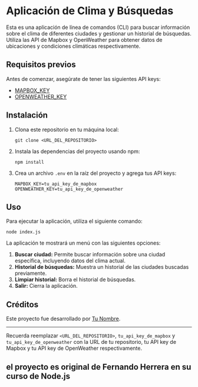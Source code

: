 
# Aplicación de Clima y Búsquedas

Esta es una aplicación de línea de comandos (CLI) para buscar información sobre el clima de diferentes ciudades y gestionar un historial de búsquedas. Utiliza las API de Mapbox y OpenWeather para obtener datos de ubicaciones y condiciones climáticas respectivamente.

## Requisitos previos

Antes de comenzar, asegúrate de tener las siguientes API keys:

- [MAPBOX_KEY](https://www.mapbox.com/)
- [OPENWEATHER_KEY](https://openweathermap.org/)

## Instalación

1. Clona este repositorio en tu máquina local:

   ```
   git clone <URL_DEL_REPOSITORIO>
   ```

2. Instala las dependencias del proyecto usando npm:

   ```
   npm install
   ```

3. Crea un archivo `.env` en la raíz del proyecto y agrega tus API keys:

   ```
   MAPBOX_KEY=tu_api_key_de_mapbox
   OPENWEATHER_KEY=tu_api_key_de_openweather
   ```

## Uso

Para ejecutar la aplicación, utiliza el siguiente comando:

```
node index.js
```

La aplicación te mostrará un menú con las siguientes opciones:

1. **Buscar ciudad:** Permite buscar información sobre una ciudad específica, incluyendo datos del clima actual.
2. **Historial de búsquedas:** Muestra un historial de las ciudades buscadas previamente.
3. **Limpiar historial:** Borra el historial de búsquedas.
0. **Salir:** Cierra la aplicación.

## Créditos

Este proyecto fue desarrollado por [Tu Nombre](framirez.d85@gmail.com).


---

Recuerda reemplazar `<URL_DEL_REPOSITORIO>`, `tu_api_key_de_mapbox` y `tu_api_key_de_openweather` con la URL de tu repositorio, tu API key de Mapbox y tu API key de OpenWeather respectivamente.

## el proyecto es original de Fernando Herrera en su curso de Node.js